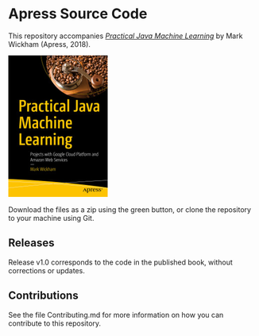 # Apress Source Code

This repository accompanies [*Practical Java Machine Learning*](https://www.apress.com/9781484239506) by Mark Wickham (Apress, 2018).

[comment]: #cover
![Cover image](9781484239506.jpg)

Download the files as a zip using the green button, or clone the repository to your machine using Git.

## Releases

Release v1.0 corresponds to the code in the published book, without corrections or updates.

## Contributions

See the file Contributing.md for more information on how you can contribute to this repository.